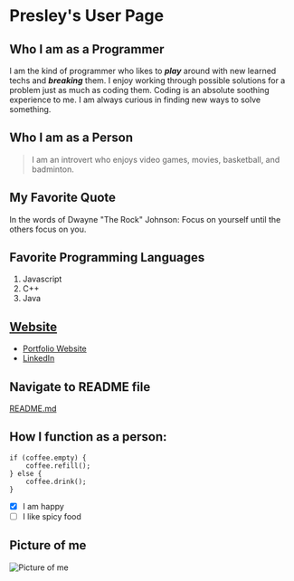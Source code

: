 # Presley's User Page
## Who I am as a Programmer
I am the kind of programmer who likes to ***play*** around with new learned techs and
***breaking*** them. I enjoy working through possible solutions for a problem just as
much as coding them. Coding is an absolute soothing experience to me. I am always
curious in finding new ways to solve something.
## Who I am as a Person
> I am an introvert who enjoys video games, movies, basketball, and badminton.
## My Favorite Quote
In the words of Dwayne "The Rock" Johnson:
Focus on yourself until the others focus on you.
## Favorite Programming Languages
1. Javascript
2. C++
3. Java
## [Website](https://presleyc-cheng.web.app/)
- [Portfolio Website](https://presleyc-cheng.web.app/)
- [LinkedIn](https://www.linkedin.com/in/presley-cheng/)
## Navigate to README file
[README.md](README.md)
## How I function as a person:
```
if (coffee.empty) {
    coffee.refill();
} else {
    coffee.drink();
}
```
- [x] I am happy
- [ ] I like spicy food
## Picture of me
![Picture of me](https://presleyc-cheng.web.app/assets/me-bg2.png)


